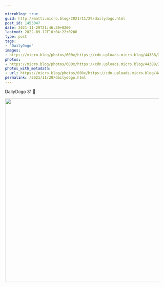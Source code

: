 ```yaml
---

microblog: true
guid: http://matti.micro.blog/2021/11/29/dailydogo.html
post_id: 1453047
date: 2021-11-29T21:46:30+0200
lastmod: 2022-09-12T10:04:22+0200
type: post
tags:
- "DailyDogo"
images:
- https://micro.blog/photos/600x/https://cdn.uploads.micro.blog/44388/2021/a37327f577.jpg
photos:
- https://micro.blog/photos/600x/https://cdn.uploads.micro.blog/44388/2021/a37327f577.jpg
photos_with_metadata:
- url: https://micro.blog/photos/600x/https://cdn.uploads.micro.blog/44388/2021/a37327f577.jpg
permalink: /2021/11/29/dailydogo.html
---
```

DailyDogo 31 🐶

<img src="/media/uploads/2021/a37327f577.jpg" width="599" height="600" alt="" />
